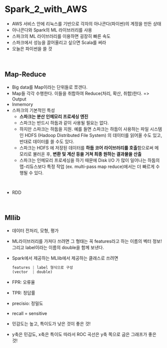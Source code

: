 # Spark_2_with_AWS

- AWS 서비스 안에 리눅스를 기반으로 각자의 아나콘다(파이썬)의 계정을 만든 상태
- 아나콘다와 Spark의 ML 라이브러리를 사용
- 스파크의 ML 라이브러리를 이용하면 굉장히 빠른 속도
- 스파크에서 성능을 끌어올리고 싶으면 Scala를 써라
- 오늘은 파이썬을 쓸 것

<br>

## Map-Reduce

- Big data를 Map이라는 단위들로 쪼갠다.
- Map들 각각 수행한다. 이들을 취합하여 Reduce(처리, 확산, 취합)한다. => Output
- Inmemory
- 스파크의 기본적인 특성
  - **스파크는 분산 인메모리 프로세싱 엔진**
  - 스파크는 반드시 하둡과 같이 사용될 필요는 없다.
  - 하지만 스파크는 하둡을 지원. 예를 들면 스파크는 하둡이 사용하는 파일 시스템인 HDFS (Hadoop Distributed File System) 의 데이터를 읽어올 수도 있고, 반대로 데이터를 쓸 수도 있다. 
  - 스파크는 HDFS 에 저장된 데이터를 **하둡 코어 라이브러리를 호출**함으로써 메모리로 불러온 후, **변환 및 계산 등을 거쳐 최종 원하는 결과물을 산출**
  - 스파크는 인메모리 프로세싱을 하기 때문에 Disk I/O 가 많이 일어나는 하둡의 맵-리듀스보다 특정 작업 (ex. multi-pass map reduce)에서는 더 빠르게 수행될 수 있다. 

<br>

- RDD

<br>

## Mllib

- 데이터 전처리, 모형, 평가

- ML라이브러리를 가져다 쓰려면 그 형태는 꼭 features라고 하는 이름의 벡터 정보! 그리고 label이라는 이름의 double을 함께 보낸다.

- Spark에서 제공하는 MLlib에서 제공하는 클래스로 쓰려면 

  ```python
  features | label 형식으로 구성
  (vector  | double)
  ```

- FPR: 오류율

- TPR: 정답률

- precisio: 정밀도

- recall = sensitive

- 민감도는 높고, 특이도가 낮은 것이 좋은 것! 

- y축은 민감도, x축은 특이도 따라서 ROC 곡선은 y축 쪽으로 굽은 그래프가 좋은 것!

